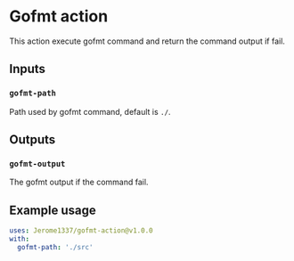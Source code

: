 # Gofmt action

This action execute gofmt command and return the command output if fail.

## Inputs

### `gofmt-path`

Path used by gofmt command, default is `./`.

## Outputs

### `gofmt-output`

The gofmt output if the command fail.

## Example usage

```yaml
uses: Jerome1337/gofmt-action@v1.0.0
with:
  gofmt-path: './src'
````
